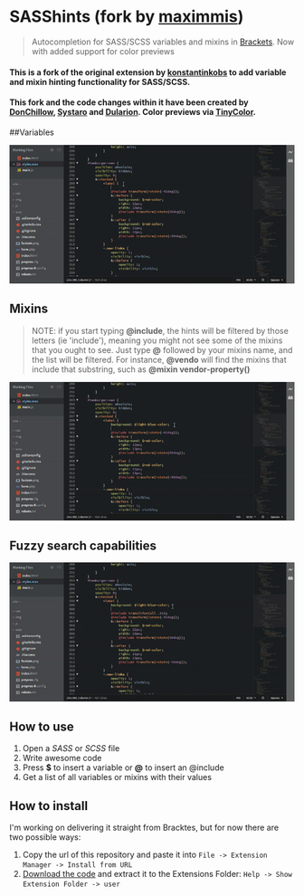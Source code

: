 # SASShints (fork by [maximmis](https://github.com/maximmis))
> Autocompletion for SASS/SCSS variables and mixins in [Brackets](http://brackets.io).
Now with added support for color previews

#### This is a fork of the original extension by [konstantinkobs](https://github.com/konstantinkobs/brackets-SASShints/issues/3) to add variable and mixin hinting functionality for SASS/SCSS.
#### This fork and the code changes within it have been created by [DonChillow](https://github.com/DonChillow), [Systaro](https://github.com/Systaro) and [Dularion](https://github.com/Dularion). Color previews via [TinyColor](https://github.com/bgrins/TinyColor).

##Variables

![screenshot](screenshots/vars.gif)

## Mixins
> NOTE: if you start typing **@include**, the hints will be filtered by those letters (ie 'include'), meaning you might not see some of the mixins that you ought to see.
Just type **@** followed by your mixins name, and the list will be filtered. For instance, **@vendo** will find the mixins that include that substring, such as **@mixin vendor-property()**

![screenshot](screenshots/mixins.gif)

## Fuzzy search capabilities

![screenshot](screenshots/fuzzy-search.gif)

## How to use

1. Open a *SASS* or *SCSS* file
2. Write awesome code
3. Press **$** to insert a variable or **@** to insert an @include
4. Get a list of all variables or mixins with their values

## How to install

I'm working on delivering it straight from Bracktes,
but for now there are two possible ways:

1. Copy the url of this repository and paste it into ```File -> Extension Manager -> Install from URL```
2. [Download the code](https://github.com/maximmis/brackets-SASShints/archive/master.zip) and extract it to the Extensions Folder: ```Help -> Show Extension Folder -> user```
